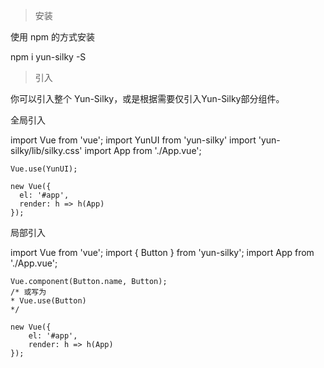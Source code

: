 > 安装

使用 npm 的方式安装

<yun-vcode lang='js'>npm i yun-silky -S</yun-vcode>

> 引入

你可以引入整个 Yun-Silky，或是根据需要仅引入Yun-Silky部分组件。

全局引入


<yun-vcode >
    import Vue from 'vue';
    import YunUI from 'yun-silky'
    import 'yun-silky/lib/silky.css'
    import App from './App.vue';

    Vue.use(YunUI);

    new Vue({
      el: '#app',
      render: h => h(App)
    });
</yun-vcode>


局部引入

<yun-vcode >
    import Vue from 'vue';
    import { Button } from 'yun-silky';
    import App from './App.vue';

    Vue.component(Button.name, Button);
    /* 或写为
    * Vue.use(Button)
    */

    new Vue({
        el: '#app',
        render: h => h(App)
    });
</yun-vcode >